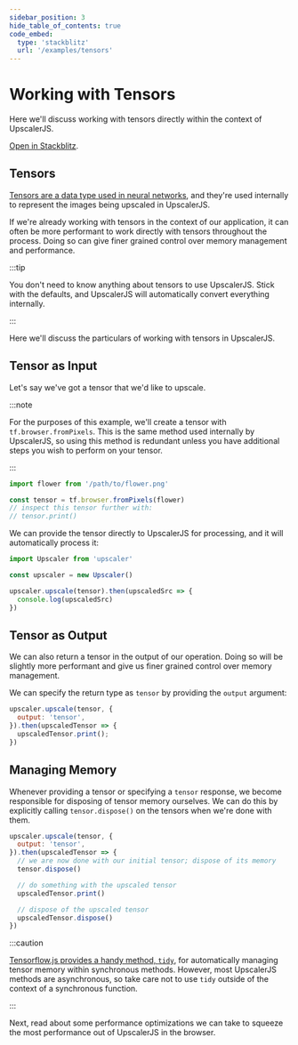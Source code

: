 ```yaml
---
sidebar_position: 3
hide_table_of_contents: true
code_embed:
  type: 'stackblitz'
  url: '/examples/tensors'
---
```


# Working with Tensors

Here we'll discuss working with tensors directly within the context of UpscalerJS.

<a href="https://stackblitz.com/github/thekevinscott/upscalerjs/tree/main/examples/tensors?file=index.js&title=UpscalerJS: Working with Tensors">Open in Stackblitz</a>.

## Tensors

[Tensors are a data type used in neural networks](https://thekevinscott.com/tensors-in-javascript/), and they're used internally to represent the images being upscaled in UpscalerJS.

If we're already working with tensors in the context of our application, it can often be more performant to work directly with tensors throughout the process. Doing so can give finer grained control over memory management and performance.

:::tip

You don't need to know anything about tensors to use UpscalerJS. Stick with the defaults, and UpscalerJS will automatically convert everything internally.

:::

Here we'll discuss the particulars of working with tensors in UpscalerJS.

## Tensor as Input

Let's say we've got a tensor that we'd like to upscale.

:::note

For the purposes of this example, we'll create a tensor with `tf.browser.fromPixels`. This is the same method used internally by UpscalerJS, so using this method is redundant unless you have additional steps you wish to perform on your tensor.

:::

```javascript
import flower from '/path/to/flower.png'

const tensor = tf.browser.fromPixels(flower)
// inspect this tensor further with:
// tensor.print()
```

We can provide the tensor directly to UpscalerJS for processing, and it will automatically process it:

```javascript
import Upscaler from 'upscaler'

const upscaler = new Upscaler()

upscaler.upscale(tensor).then(upscaledSrc => {
  console.log(upscaledSrc)
})
```

## Tensor as Output

We can also return a tensor in the output of our operation. Doing so will be slightly more performant and give us finer grained control over memory management.

We can specify the return type as `tensor` by providing the `output` argument:

```javascript
upscaler.upscale(tensor, {
  output: 'tensor',
}).then(upscaledTensor => {
  upscaledTensor.print();
})
```

## Managing Memory

Whenever providing a tensor or specifying a `tensor` response, we become responsible for disposing of tensor memory ourselves. We can do this by explicitly calling `tensor.dispose()` on the tensors when we're done with them.

```javascript
upscaler.upscale(tensor, {
  output: 'tensor',
}).then(upscaledTensor => {
  // we are now done with our initial tensor; dispose of its memory
  tensor.dispose()

  // do something with the upscaled tensor
  upscaledTensor.print()

  // dispose of the upscaled tensor
  upscaledTensor.dispose()
})
```

:::caution

[Tensorflow.js provides a handy method, `tidy`](https://js.tensorflow.org/api/latest/#tidy), for automatically managing tensor memory within synchronous methods. However, most UpscalerJS methods are asynchronous, so take care not to use `tidy` outside of the context of a synchronous function.

:::

Next, read about some performance optimizations we can take to squeeze the most performance out of UpscalerJS in the browser.
